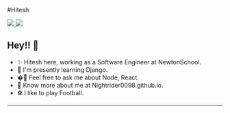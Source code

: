 #Hitesh

<p>
  
  <a href="https://www.linkedin.com/in/hitesh-choudhary-6472abaa/">
    <img src="https://img.shields.io/badge/-hitesh-blue?style=flat-square&logo=Linkedin&logoColor=white&link=https://www.linkedin.com/in/hitesh-choudhary-6472abaa/">
  <a/>
   <a href="mailto:hitesh0811999@gmail.com">
    <img src="https://img.shields.io/badge/-hitesh0811999@gmail.com-c14438?style=flat-square&logo=Gmail&logoColor=white&link=mailto:hitesh0811999@gmail.com">
   <a/>
</p>
    
Hey!! 👋
-------
- ✨ Hitesh here, working as a Software Engineer at NewtonSchool.
- 🌱 I'm presently learning Django.
- �💬  Feel free to ask me about Node, React.
- 🍎 Know more about me at Nightrider0098.github.io.
- ⚽ I like to play Football.
-------
